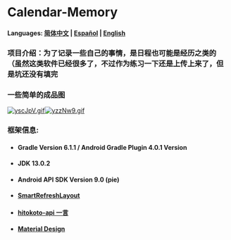 # Calendar-Memory

#### Languages: [简体中文](https://github.com/Nthily/Calendar-Memory/blob/master/docs/README.md) | [Español](https://github.com/Nthily/Calendar-Memory/blob/master/docs/README-es.md) | [English](https://github.com/Nthily/Calendar-Memory/blob/master/docs/README-us.md)



### 项目介绍：为了记录一些自己的事情，是日程也可能是经历之类的（虽然这类软件已经很多了，不过作为练习一下还是上传上来了，但是坑还没有填完

### 一些简单的成品图

[![yscJpV.gif](https://s3.ax1x.com/2021/02/14/yscJpV.gif)](https://imgchr.com/i/yscJpV)[![yzzNw9.gif](https://s3.ax1x.com/2021/02/26/yzzNw9.gif)](https://imgtu.com/i/yzzNw9)

### 框架信息: 
   - #### Gradle Version 6.1.1 / Android Gradle Plugin 4.0.1 Version
   - #### JDK 13.0.2
   - #### Android API SDK Version 9.0 (pie)
   - #### [SmartRefreshLayout](https://github.com/scwang90/SmartRefreshLayout)
   - #### [hitokoto-api 一言](https://github.com/hitokoto-osc/hitokoto-api)
   - #### [Material Design](https://material.io/resources/icons/)
